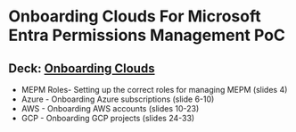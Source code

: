 # Onboarding Clouds For Microsoft Entra Permissions Management PoC

## Deck: [Onboarding Clouds](https://github.com/microsoft/EntraIDGovernance-Training/blob/main/EPMPOC/02-MEPM_PoC_Onboarding_Clouds/02-MEPM_PoC_Onboarding_Clouds.pdf)

- MEPM Roles- Setting up the correct roles for managing MEPM (slides 4)
- Azure - Onboarding Azure subscriptions (slide 6-10)
- AWS - Onboarding AWS accounts (slides 10-23)
- GCP - Onboarding GCP projects (slides 24-33)
